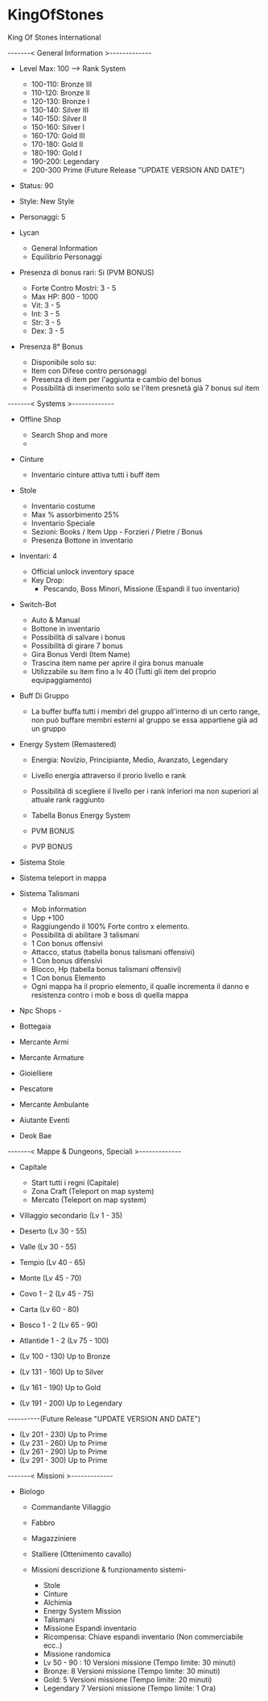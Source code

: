 # KingOfStones



King Of Stones International

-------< General Information >------------- 
  - Level Max: 100 
    --> Rank System 
    - 100-110:	Bronze	III
    - 110-120:	Bronze	II
    - 120-130:	Bronze	I
    - 130-140:	Silver	III
    - 140-150:	Silver	II
    - 150-160:	Silver	I
    - 160-170:	Gold	III	
    - 170-180: 	Gold	II
    - 180-190:	Gold	I
    - 190-200: 	Legendary
    - 200-300	Prime (Future Release "UPDATE VERSION AND DATE")

  - Status: 90
  - Style: New Style
  - Personaggi: 5 
  - Lycan
    - General Information
    - Equilibrio Personaggi


  - Presenza di bonus rari: Si (PVM BONUS)
    - Forte Contro Mostri: 3 - 5
    - Max HP: 800 - 1000
    - Vit: 3 - 5
    - Int: 3 - 5 
    - Str: 3 - 5 
    - Dex: 3 - 5 


  - Presenza 8° Bonus
    - Disponibile solo su:
    - Item con Difese contro personaggi
    - Presenza di item per l'aggiunta e cambio del bonus
    - Possibilità di inserimento solo se l'item presnetà già 7 bonus sul item

-------< Systems >------------- 

  - Offline Shop
    - Search Shop and more
    - 
  - Cinture 
    - Inventario cinture attiva tutti i buff item
  - Stole
    - Inventario costume
    - Max % assorbimento 25%
    - Inventario Speciale
    - Sezioni: Books / Item Upp - Forzieri / Pietre / Bonus
    - Presenza Bottone in inventario 

  - Inventari: 4 
    - Official unlock inventory space
    - Key Drop:
      - Pescando, Boss Minori, Missione (Espandi il tuo inventario)

  - Switch-Bot
    - Auto & Manual
    - Bottone in inventario
    - Possibilità di salvare i bonus
    - Possibilità di girare 7 bonus
    - Gira Bonus Verdi (Item Name)
    - Trascina item name per aprire il gira bonus manuale
    - Utilizzabile su item fino a lv 40 (Tutti gli item del proprio equipaggiamento)	

  - Buff Di Gruppo
    - La buffer buffa tutti i membri del gruppo all'interno di un certo range, non può buffare membri esterni al gruppo se essa appartiene già ad un gruppo 

  - Energy System (Remastered)
    - Energia: Novizio, Principiante, Medio, Avanzato, Legendary
    - Livello energia attraverso il prorio livello e rank
    - Possibilità di scegliere il livello per i rank inferiori ma non superiori al attuale rank raggiunto
    - Tabella Bonus Energy System
    - PVM BONUS

    - PVP BONUS


  - Sistema Stole 
  - Sistema teleport in mappa
  - Sistema Talismani
    - Mob Information
    - Upp +100
    - Raggiungendo il 100% Forte contro x elemento.
    - Possibilità di abilitare 3 talismani
    - 1 Con bonus offensivi
    - Attacco, status (tabella bonus talismani offensivi)
    - 1 Con bonus difensivi
    - Blocco, Hp (tabella bonus talismani offensivi)	
    - 1 Con bonus Elemento
    - Ogni mappa ha il proprio elemento, il qualle incrementa il danno e resistenza contro i mob e boss di quella mappa					

  - Npc Shops - 
   - Bottegaia
   - Mercante Armi
   - Mercante Armature
   - Gioielliere
   - Pescatore
   - Mercante Ambulante
   - Aiutante Eventi
   - Deok Bae


-------< Mappe & Dungeons, Speciali >------------- 

  - Capitale 
    - Start tutti i regni (Capitale)
    - Zona Craft (Teleport on map system)
    - Mercato (Teleport on map system)

  - Villaggio secondario	(Lv 1 - 35)				
  - Deserto 			(Lv 30 - 55)
  - Valle				(Lv 30 - 55)
  - Tempio			(Lv 40 - 65)	
  - Monte 			(Lv 45 - 70)
  - Covo 1 - 2		(Lv 45 - 75)
  - Carta				(Lv 60 - 80)
  - Bosco 1 - 2 		(Lv 65 - 90)
  - Atlantide 1 - 2 	(Lv 75 - 100)
  - (Lv 100 - 130) Up to Bronze 
  - (Lv 131 - 160) Up to Silver 
  - (Lv 161 - 190) Up to Gold 
  - (Lv 191 - 200) Up to Legendary 

----------(Future Release "UPDATE VERSION AND DATE")	
  - (Lv 201 - 230)  Up to Prime  
  - (Lv 231 - 260)  Up to Prime
  - (Lv 261 - 290)  Up to Prime	
  - (Lv 291 - 300)  Up to Prime		
 							
-------< Missioni >------------- 		


- Biologo
  - Commandante Villaggio
  - Fabbro
  - Magazziniere

  - Stalliere (Ottenimento cavallo)

  - Missioni descrizione & funzionamento sistemi-
    - Stole
    - Cinture
    - Alchimia
    - Energy System Mission
    - Talismani
    - Missione Espandi inventario
    - Ricompensa: Chiave espandi inventario (Non commerciabile ecc..)
    - Missione randomica 
    - Lv 50 - 90 : 	10 Versioni missione (Tempo limite: 30 minuti)
    - Bronze: 	8 Versioni missione (Tempo limite: 30 minuti)
    - Gold: 	5 Versioni missione (Tempo limite: 20 minuti) 
    - Legendary 7 Versioni missione (Tempo limite: 1 Ora) 
					
					
					
					
					








































